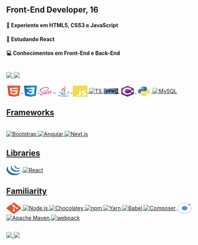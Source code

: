 ## Front-End Developer, 16 

#### 🧠 Experiente em HTML5, CSS3 e JavaScript <br>
#### 🚀 Estudando React <br>
#### 💻 Conhecimentos em Front-End e Back-End <br>
<br>

<div>
  <a href="https://github.com/Coastony">
  <img height="160em" src="https://github-readme-stats.vercel.app/api?username=Coastony&show_icons=true&theme=dracula&include_all_comits=true&count_private=true"/>
  <img height="160em" src="https://github-readme-stats.vercel.app/api/top-langs/?username=Coastony&layout=compact&langs_count=16&theme=dracula"/>
</div>
  
<div style="display: inline_block"><br>
   <img align="center" title="HTML5" alt="HTML5" height="30" width="40" src="https://raw.githubusercontent.com/devicons/devicon/master/icons/html5/html5-original.svg"/>
   <img align="center" title="CSS3" alt="CSS3" height="30" width="40" src="https://raw.githubusercontent.com/devicons/devicon/master/icons/css3/css3-original.svg"/>
   <img align="center" title="Syntactically Awesome Style Sheets" alt="Sass" height="30" width="40" src="https://raw.githubusercontent.com/devicons/devicon/master/icons/sass/sass-original.svg"/>
   <img align="center" title="Java" alt="Java" height="30" width="40" src="https://raw.githubusercontent.com/devicons/devicon/master/icons/java/java-original.svg"/>
   <img align="center" title="JavaScript" alt="JS" height="30" width="40" src="https://raw.githubusercontent.com/devicons/devicon/master/icons/javascript/javascript-plain.svg"/>
   <img align="center" title="TypeScript" alt="TS" height="30" width="40" src="https://cdn.jsdelivr.net/gh/devicons/devicon/icons/typescript/typescript-original.svg"/>
   <img align="center" title="PHP" alt="PHP" height="30" width="40" src="https://raw.githubusercontent.com/devicons/devicon/master/icons/php/php-original.svg"/>
   <img align="center" title="C Sharp" alt="C Sharp" height="30" width="40" src="https://raw.githubusercontent.com/devicons/devicon/master/icons/csharp/csharp-original.svg"/>
   <img align="center" title="Python" alt="Python" height="30" width="40" src="https://raw.githubusercontent.com/devicons/devicon/master/icons/python/python-original.svg"/>
   <img align="center" title="MySQL" alt="MySQL" height="30" width="40" src="https://cdn.jsdelivr.net/gh/devicons/devicon/icons/mysql/mysql-original-wordmark.svg"/>
  
## Frameworks
  
<div style="display: inline_block"><br>
   <img align="center" title="Bootstrap" alt="Bootstrap" height="30" width="40" src="https://cdn.jsdelivr.net/gh/devicons/devicon/icons/bootstrap/bootstrap-plain.svg"/>
   <img align="center" title="Angular" alt="Angular" height="30" width="40" src="https://cdn.jsdelivr.net/gh/devicons/devicon/icons/angularjs/angularjs-original.svg"/>
   <img align="center" title="Next.js" alt="Next.js" height="30" width="40" src="https://cdn.jsdelivr.net/gh/devicons/devicon/icons/nextjs/nextjs-original-wordmark.svg"/>
</div>
  
## Libraries
 
<div>
  <img align="center" title="jQuery" alt="jQuery" height="30" width="40" src="https://raw.githubusercontent.com/devicons/devicon/master/icons/jquery/jquery-original.svg"/>
  <img align="center" title="React" alt="React" height="30" width="40" src="https://cdn.jsdelivr.net/gh/devicons/devicon/icons/react/react-original.svg"/>
</div>
  
## Familiarity
 
<div>
  <img align="center" title="Git" alt="Git" height="30" width="40" src="https://raw.githubusercontent.com/devicons/devicon/master/icons/git/git-original.svg"/>
  <img align="center" title="Node.js" alt="Node.js" height="30" width="40" src="https://cdn.jsdelivr.net/gh/devicons/devicon/icons/nodejs/nodejs-original.svg"/>
  <img align="center" title="Chocolatey" alt="Chocolatey" height="30" width="40" src="https://upload.wikimedia.org/wikipedia/commons/b/b0/Chocolatey_icon.png"/>
  <img align="center" title="npm" alt="npm" height="30" width="40" src="https://cdn.jsdelivr.net/gh/devicons/devicon/icons/npm/npm-original-wordmark.svg"/>
  <img align="center" title="Yarn" alt="Yarn" height="30" width="40" src="https://cdn.jsdelivr.net/gh/devicons/devicon/icons/yarn/yarn-original.svg"/>
  <img align="center" title="Babel" alt="Babel" height="30" width="40" src="https://cdn.jsdelivr.net/gh/devicons/devicon/icons/babel/babel-original.svg"/>
  <img align="center" title="Composer" alt="Composer" height="30" width="40" src="https://cdn.jsdelivr.net/gh/devicons/devicon/icons/composer/composer-original.svg"/>
  <img align="center" title="IONIC" alt="IONIC" height="30" width="40" src="https://raw.githubusercontent.com/devicons/devicon/master/icons/ionic/ionic-original.svg"/>
  <img align="center" title="Apache Maven" alt="Apache Maven" height="30" width="40" src="https://cdn.jsdelivr.net/gh/devicons/devicon/icons/apache/apache-original.svg"/>
  <img align="center" title="webpack" alt="webpack" height="30" width="40" src="https://cdn.jsdelivr.net/gh/devicons/devicon/icons/webpack/webpack-original.svg"/>
</div>
  
##

<div>
  <a href="mailto:sergiobsantos8@gmail.com" target="_blank"><img src="https://img.shields.io/badge/Gmail-D14836?style=for-the-badge&logo=gmail&logoColor=white"/>
  <a href="https://www.linkedin.com/in/sergiobsantos" target="_blank"><img src="https://img.shields.io/badge/LinkedIn-0077B5?style=for-the-badge&logo=linkedin&logoColor=white"/>
  
</div>

